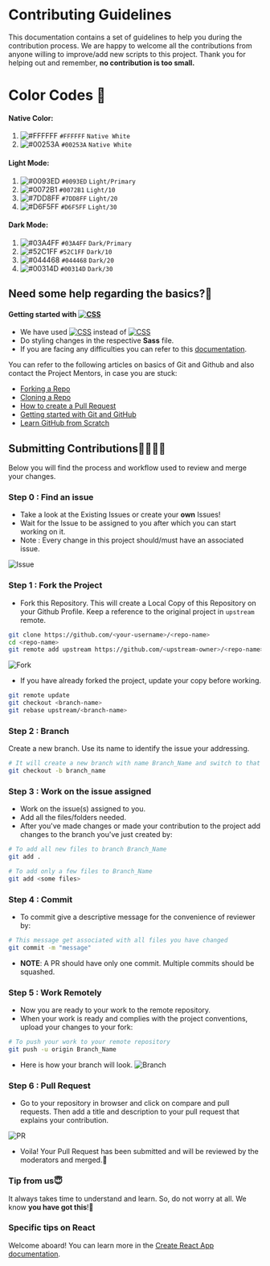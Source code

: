 # Contributing Guidelines

This documentation contains a set of guidelines to help you during the contribution process.
We are happy to welcome all the contributions from anyone willing to improve/add new scripts to this project.
Thank you for helping out and remember, **no contribution is too small.**

# Color Codes 🎨
#### Native Color:
1. ![#FFFFFF](https://via.placeholder.com/15/FFFFFF/000000?text=+) `#FFFFFF` `Native White`
2. ![#00253A](https://via.placeholder.com/15/00253A/000000?text=+) `#00253A` `Native White`

#### Light Mode:
1. ![#0093ED](https://via.placeholder.com/15/0093ED/000000?text=+) `#0093ED` `Light/Primary`
2. ![#0072B1](https://via.placeholder.com/15/0072B1/000000?text=+) `#0072B1` `Light/10`
3. ![#7DD8FF](https://via.placeholder.com/15/7DD8FF/000000?text=+) `#7DD8FF` `Light/20`
4. ![#D6F5FF](https://via.placeholder.com/15/D6F5FF/000000?text=+) `#D6F5FF` `Light/30`

#### Dark Mode:
1. ![#03A4FF](https://via.placeholder.com/15/03A4FF/000000?text=+) `#03A4FF` `Dark/Primary`
2. ![#52C1FF](https://via.placeholder.com/15/52C1FF/000000?text=+) `#52C1FF` `Dark/10`
3. ![#044468](https://via.placeholder.com/15/044468/000000?text=+) `#044468` `Dark/20`
4. ![#00314D](https://via.placeholder.com/15/00314D/000000?text=+) `#00314D` `Dark/30`

## Need some help regarding the basics?🤔

#### Getting started with <a href="#"><img alt="CSS" src="https://img.shields.io/badge/Sass-hotpink.svg?logo=sass&logoColor=white"></a>

- We have used <a href="#"><img alt="CSS" src="https://img.shields.io/badge/Sass-hotpink.svg?logo=sass&logoColor=white"></a> instead of <a href="#"><img alt="CSS" src="https://img.shields.io/badge/CSS%20-%231572B6.svg?logo=css3&logoColor=white"></a>
- Do styling changes in the respective **Sass** file.
- If you are facing any difficulties you can refer to this [documentation](https://sass-lang.com/guide).

You can refer to the following articles on basics of Git and Github and also contact the Project Mentors,
in case you are stuck:

- [Forking a Repo](https://help.github.com/en/github/getting-started-with-github/fork-a-repo)
- [Cloning a Repo](https://help.github.com/en/desktop/contributing-to-projects/creating-an-issue-or-pull-request)
- [How to create a Pull Request](https://opensource.com/article/19/7/create-pull-request-github)
- [Getting started with Git and GitHub](https://towardsdatascience.com/getting-started-with-git-and-github-6fcd0f2d4ac6)
- [Learn GitHub from Scratch](https://lab.github.com/githubtraining/introduction-to-github)

## Submitting Contributions👩‍💻👨‍💻

Below you will find the process and workflow used to review and merge your changes.

### Step 0 : Find an issue

- Take a look at the Existing Issues or create your **own** Issues!
- Wait for the Issue to be assigned to you after which you can start working on it.
- Note : Every change in this project should/must have an associated issue.

![Issue](https://user-images.githubusercontent.com/73248007/135501033-ac37f22d-cd96-4326-bf0b-7d0ed070b697.png)


### Step 1 : Fork the Project

- Fork this Repository. This will create a Local Copy of this Repository on your Github Profile.
Keep a reference to the original project in `upstream` remote.  

```bash
git clone https://github.com/<your-username>/<repo-name>  
cd <repo-name>  
git remote add upstream https://github.com/<upstream-owner>/<repo-name>  
```  
![Fork](https://user-images.githubusercontent.com/73248007/135501084-3643da44-118d-4f7a-a8c7-05cef93296b7.png)



- If you have already forked the project, update your copy before working.

```bash
git remote update
git checkout <branch-name>
git rebase upstream/<branch-name>
```  

### Step 2 : Branch

Create a new branch. Use its name to identify the issue your addressing.

```bash
# It will create a new branch with name Branch_Name and switch to that branch 
git checkout -b branch_name
```

### Step 3 : Work on the issue assigned

- Work on the issue(s) assigned to you.
- Add all the files/folders needed.
- After you've made changes or made your contribution to the project add changes to the branch you've just created by:

```bash  
# To add all new files to branch Branch_Name  
git add .  

# To add only a few files to Branch_Name
git add <some files>
```

### Step 4 : Commit

- To commit give a descriptive message for the convenience of reviewer by:

```bash
# This message get associated with all files you have changed  
git commit -m "message"  
```

- **NOTE**: A PR should have only one commit. Multiple commits should be squashed.

### Step 5 : Work Remotely

- Now you are ready to your work to the remote repository.
- When your work is ready and complies with the project conventions, upload your changes to your fork:

```bash  
# To push your work to your remote repository
git push -u origin Branch_Name
```

- Here is how your branch will look.
![Branch](https://user-images.githubusercontent.com/73248007/135501103-b446d342-70b3-451e-895e-52345eb7cb0e.png)


### Step 6 : Pull Request

- Go to your repository in browser and click on compare and pull requests.
Then add a title and description to your pull request that explains your contribution.  

![PR](https://user-images.githubusercontent.com/73248007/135501122-6d3bde84-5a50-4baf-8be7-80a4e9f9d51a.png)

- Voila! Your Pull Request has been submitted and will be reviewed by the moderators and merged.🥳
    

### Tip from us😇

It always takes time to understand and learn. So, do not worry at all. We know **you have got this**!💪

### Specific tips on React

Welcome aboard! You can learn more in the [Create React App documentation](https://create-react-app.dev/docs/getting-started/).
